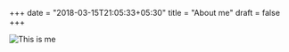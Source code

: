 +++
date = "2018-03-15T21:05:33+05:30"
title = "About me"
draft = false
+++


![This is me][1]



[1]: /img/portfolio/shokufe.jpg
